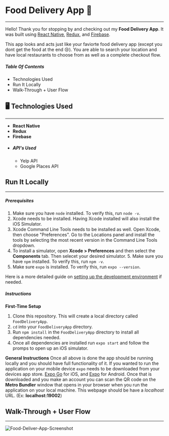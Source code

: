 # **Food Delivery App 🍜**
---
 Hello! Thank you for stopping by and checking out my **Food Delivery App**. It was built using [React Native](https://reactnative.dev/), [Redux](https://redux.js.org/), and [Firebase](https://firebase.google.com/). 
 
 This app looks and acts just like your faviorte food delivery app (except you dont get the food at the end 😢). You are able to search your location and have local restaurants to choose from as well as a complete checkout flow.    

 ##### Table Of Contents
 - Technologies Used
 - Run It Locally 
 - Walk-Through + User Flow

## 🖥️ Technologies Used
---
- **React Native**
- **Redux**
-  **Firebase**
-  ##### API's Used
    -  Yelp API
    -  Google Places API

## Run It Locally
---

##### Prerequisites 
1. Make sure you have `node` installed. To verify this, run `node -v`. 
2. Xcode needs to be installed. Having Xcode installed will also install the iOS Simulator. 
3. Xcode Command Line Tools needs to be installed as well. Open Xcode, then choose "Preferences". Go to the Locations panel and install the tools by selecting the most recent version in the Command Line Tools dropdown.
4. To install a simulator, open **Xcode > Preferences** and then select the **Components** tab. Then selecet your desired simulator. 5. Make sure you have `npm` installed. To verify this, run `npm -v`.
5. Make sure `expo` is installed. To verify this, run `expo --version`.

Here is a more detailed guide on [setting up the development environment](https://reactnative.dev/docs/environment-setup) if needed. 

##### Instructions
**First-Time Setup**
1. Clone this repository. This will create a local directory called `FoodDeliveryApp`.
2. `cd` into your `FoodDeliveryApp` directory.
3. Run `npm install` in the `FoodDeliveryApp` directory to install all dependencies needed. 
4. Once all dependencies are installed run `expo start` and follow the promps to open up an iOS simulator.

**General Instructions**
Once all above is done the app should be running locally and you should have full functionality of it. 
If you wanted to run the application on your mobile device `expo` needs to be downloaded from your devices app store. [Expo Go](https://apps.apple.com/app/apple-store/id982107779) for iOS, and [Expo](https://play.google.com/store/apps/details?id=host.exp.exponent&referrer=www) for Android. Once that is downloaded and you make an account you can scan the QR code on the **Metro Bundler** window that opens in your browser when you run the application on your local machine. This webpage should be have a *localhost* URL. (Ex: **localhost:19002**)


## Walk-Through + User Flow
---
![Food-Deliver-App-Screenshot](./Users/MattMoore/Desktop/Food-Delivery-App-ScreenShot.png)
